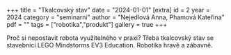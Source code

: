 +++
title = "Tkalcovský stav"
date = "2024-01-01"
[extra]
id = 2
year = 2024
category = "seminarni"
author = "Nejedlová Anna, Phamová Kateřina"
pdf = ""
tags = ["robotika","produkt"]
gallery = true
+++

Proč si nepostavit robota využitelného v praxi? Třeba tkalcovský stav se stavebnicí LEGO Mindstorms EV3 Education. Robotika hravě a zábavně.

<!-- more -->
